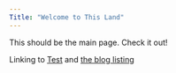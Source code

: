 ```yaml
---
Title: "Welcome to This Land"
---
```

This should be the main page.  Check it out!

Linking to [Test](index.md) and [the blog listing](/theblog/listing1.html)
